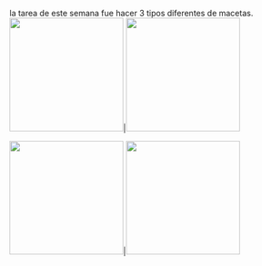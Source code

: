 la tarea de este semana fue hacer 3 tipos diferentes de macetas.
<img src="../imagenes/maceta 1.png" width="200">|<img src="../imagenes/maceta 1 angulo 2.png" width="200">

<img src="../imagenes/mac2.png" width="200">|<img src="../imagenes/mac2,1.png" width="200">